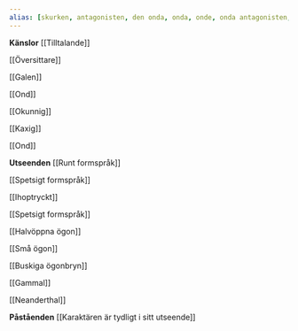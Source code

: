 ```yaml
---
alias: [skurken, antagonisten, den onda, onda, onde, onda antagonisten, onda antagonisten, fienden]
---
```

 

**Känslor**
[[Tilltalande]]

[[Översittare]]

[[Galen]]

[[Ond]]

[[Okunnig]]

[[Kaxig]]

[[Ond]]


**Utseenden**
[[Runt formspråk]]

[[Spetsigt formspråk]]

[[Ihoptryckt]]

[[Spetsigt formspråk]]

[[Halvöppna ögon]]

[[Små ögon]]

[[Buskiga ögonbryn]]

[[Gammal]]

[[Neanderthal]]


**Påståenden**
[[Karaktären är tydligt i sitt utseende]]

